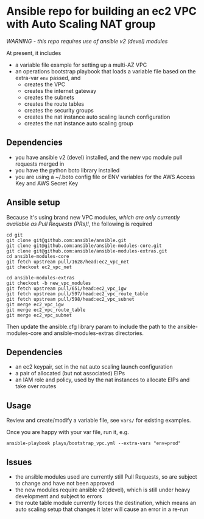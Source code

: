 # Ansible repo for building an ec2 VPC with Auto Scaling NAT group 

*WARNING - this repo requires use of ansible v2 (devel) modules*

At present, it includes
- a variable file example for setting up a multi-AZ VPC 
- an operations bootstrap playbook that loads a variable file based on the extra-var ```env``` passed, and 
    - creates the VPC
    - creates the internet gateway
    - creates the subnets
    - creates the route tables
    - creates the security groups
    - creates the nat instance auto scaling launch configuration 
    - creates the nat instance auto scaling group

## Dependencies

- you have ansible v2 (devel) installed, and the new vpc module pull requests merged in
- you have the python boto library installed
- you are using a ~/.boto config file or ENV variables for the AWS Access Key and AWS Secret Key 

## Ansible setup

Because it's using brand new VPC modules, _which are only currently available as Pull Requests (PRs)!_, the following is required

```
cd git
git clone git@github.com:ansible/ansible.git
git clone git@github.com:ansible/ansible-modules-core.git
git clone git@github.com:ansible/ansible-modules-extras.git
cd ansible-modules-core
git fetch upstream pull/1628/head:ec2_vpc_net
git checkout ec2_vpc_net

cd ansible-modules-extras
git checkout -b new_vpc_modules
git fetch upstream pull/651/head:ec2_vpc_igw
git fetch upstream pull/597/head:ec2_vpc_route_table
git fetch upstream pull/598/head:ec2_vpc_subnet
git merge ec2_vpc_igw
git merge ec2_vpc_route_table
git merge ec2_vpc_subnet
```
Then update the ansible.cfg library param to include the path to the ansible-modules-core and ansible-modules-extras directories.

## Dependencies

- an ec2 keypair, set in the nat auto scaling launch configuration
- a pair of allocated (but not associated) EIPs
- an IAM role and policy, used by the nat instances to allocate EIPs and take over routes


## Usage

Review and create/modify a variable file, see ```vars/``` for existing examples.

Once you are happy with your var file, run it, e.g.

    ansible-playbook plays/bootstrap_vpc.yml --extra-vars "env=prod"

## Issues

- the ansible modules used are currently still Pull Requests, so are subject to change and have not been approved
- the new modules require ansible v2 (devel), which is still under heavy development and subject to errors
- the route table module currently forces the destination, which means an auto scaling setup that changes it later will cause an error in a re-run 
